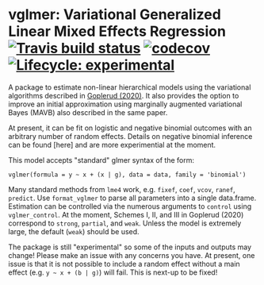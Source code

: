 # vglmer: Variational Generalized Linear Mixed Effects Regression [![Travis build status](https://travis-ci.com/mgoplerud/vglmer.svg?token=xHM2cTJdHAzcsxnP4SwG&branch=master)](https://travis-ci.com/mgoplerud/vglmer) [![codecov](https://codecov.io/gh/mgoplerud/vglmer/branch/master/graph/badge.svg?token=L8C4260BUW)](https://codecov.io/gh/mgoplerud/vglmer)   [![Lifecycle: experimental](https://img.shields.io/badge/lifecycle-experimental-orange.svg)](https://www.tidyverse.org/lifecycle/#experimental)


A package to estimate non-linear hierarchical models using the variational algorithms described in [Goplerud (2020)](https://j.mp/goplerud_MAVB). It also provides the option to improve an initial approximation using marginally augmented variational Bayes (MAVB) also described in the same paper. 

At present, it can be fit on logistic and negative binomial outcomes with an arbitrary number of random effects. Details on negative binomial inference can be found [here] and are more experimential at the moment.

This model accepts "standard" glmer syntax of the form:

```
vglmer(formula = y ~ x + (x | g), data = data, family = 'binomial')
```

Many standard methods from `lme4` work, e.g. `fixef`, `coef`, `vcov`, `ranef`, `predict`. Use `format_vglmer` to parse all parameters into a single data.frame. Estimation can be controlled via the numerous arguments to `control` using `vglmer_control`. At the moment, Schemes I, II, and III in Goplerud (2020) correspond to `strong`, `partial`, and `weak`. Unless the model is extremely large, the default (`weak`) should be used.

The package is still "experimental" so some of the inputs and outputs may change! Please make an issue with any concerns you have. At present, one issue is that it is not possible to include a random effect without a main effect (e.g. ``y ~ x + (b | g)``) will fail. This is next-up to be fixed!
